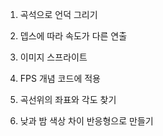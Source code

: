 1. 곡석으로 언덕 그리기

2. 뎁스에 따라 속도가 다른 연출

3. 이미지 스프라이트

4. FPS 개념 코드에 적용

5. 곡선위의 좌표와 각도 찾기

6. 낮과 밤 색상 차이 반응형으로 만들기
